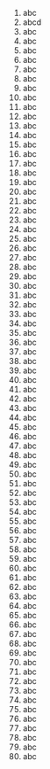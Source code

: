 1. abc
1. abcd
1. abc
1. abc
1. abc
1. abc
1. abc
1. abc
1. abc
1. abc
1. abc
1. abc
1. abc
1. abc
1. abc
1. abc
1. abc
1. abc
1. abc
1. abc
1. abc
1. abc
1. abc
1. abc
1. abc
1. abc
1. abc
1. abc
1. abc
1. abc
1. abc
1. abc
1. abc
1. abc
1. abc
1. abc
1. abc
1. abc
1. abc
1. abc
1. abc
1. abc
1. abc
1. abc
1. abc
1. abc
1. abc
1. abc
1. abc
1. abc
1. abc
1. abc
1. abc
1. abc
1. abc
1. abc
1. abc
1. abc
1. abc
1. abc
1. abc
1. abc
1. abc
1. abc
1. abc
1. abc
1. abc
1. abc
1. abc
1. abc
1. abc
1. abc
1. abc
1. abc
1. abc
1. abc
1. abc
1. abc
1. abc
1. abc
